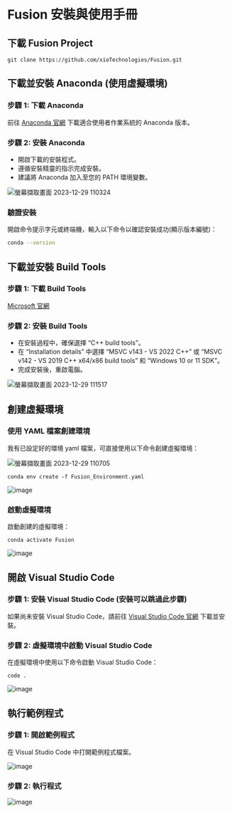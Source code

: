 # Fusion 安裝與使用手冊

## 下載 Fusion Project

```bash=
git clone https://github.com/xioTechnologies/Fusion.git
```
## 下載並安裝 Anaconda (使用虛擬環境)

### 步驟 1: 下載 Anaconda
前往 [Anaconda 官網](https://www.anaconda.com/download/) 下載適合使用者作業系統的 Anaconda 版本。

### 步驟 2: 安裝 Anaconda
- 開啟下載的安裝程式。
- 遵循安裝精靈的指示完成安裝。
- 建議將 Anaconda 加入至您的 PATH 環境變數。

![螢幕擷取畫面 2023-12-29 110324](https://hackmd.io/_uploads/rkFXw3iPa.png)

### 驗證安裝
開啟命令提示字元或終端機，輸入以下命令以確認安裝成功(顯示版本編號)：

```bash
conda --version
```

## 下載並安裝 Build Tools
### 步驟 1: 下載 Build Tools

[Microsoft 官網](https://visualstudio.microsoft.com/zh-hant/visual-cpp-build-tools/)


### 步驟 2: 安裝 Build Tools
- 在安裝過程中，確保選擇 “C++ build tools”。
- 在 “Installation details” 中選擇 “MSVC v143 - VS 2022 C++” 或 “MSVC v142 - VS 2019 C++ x64/x86 build tools” 和 “Windows 10 or 11 SDK”。
- 完成安裝後，重啟電腦。

![螢幕擷取畫面 2023-12-29 111517](https://hackmd.io/_uploads/SJ-793oPp.png)

## 創建虛擬環境
### 使用 YAML 檔案創建環境
我有已設定好的環境 yaml 檔案，可直接使用以下命令創建虛擬環境：

![螢幕擷取畫面 2023-12-29 110705](https://hackmd.io/_uploads/B14Dhniva.png)


```bash=
conda env create -f Fusion_Environment.yaml
```

![image](https://hackmd.io/_uploads/rJ8zu3ovT.png)

### 啟動虛擬環境
啟動創建的虛擬環境：

```bash=
conda activate Fusion
```

![image](https://hackmd.io/_uploads/SJC692ov6.png)


## 開啟 Visual Studio Code

### 步驟 1: 安裝 Visual Studio Code (安裝可以跳過此步驟) 
如果尚未安裝 Visual Studio Code，請前往 [Visual Studio Code 官網](https://www.bing.com/search?pglt=643&q=vs+code&cvid=f0f823c569944db98cd0ca9159aff00d&gs_lcrp=EgZjaHJvbWUqBggAEAAYQDIGCAAQABhAMgYIARBFGDsyBggCEEUYOzIGCAMQABhAMgYIBBAAGEAyBggFEAAYQDIGCAYQABhAMgYIBxAAGEAyBggIEAAYQNIBCDM5OTVqMGoxqAIAsAIA&FORM=ANNTA1&PC=ASTS) 下載並安裝。


### 步驟 2: 虛擬環境中啟動 Visual Studio Code

在虛擬環境中使用以下命令啟動 Visual Studio Code：


```bash=
code .
```
![image](https://hackmd.io/_uploads/BJ6UbTswa.png)


## 執行範例程式
### 步驟 1: 開啟範例程式
在 Visual Studio Code 中打開範例程式檔案。

![image](https://hackmd.io/_uploads/HJBvohjvp.png)

### 步驟 2: 執行程式

![image](https://hackmd.io/_uploads/HJmtihoDT.png)





